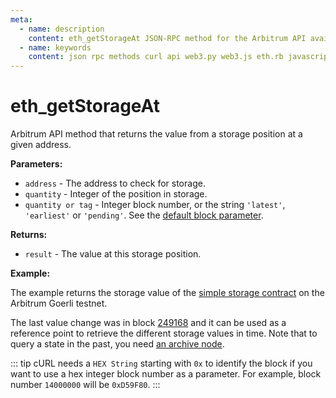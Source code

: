 ```yaml
---
meta:
  - name: description
    content: eth_getStorageAt JSON-RPC method for the Arbitrum API available with examples in web3.js, web3.py, eth.rb, and cURL.
  - name: keywords
    content: json rpc methods curl api web3.py web3.js eth.rb javascript python ruby Arbitrum 
---
```


# eth_getStorageAt

Arbitrum API method that returns the value from a storage position at a given address. 

**Parameters:**

* `address` - The address to check for storage.
* `quantity` - Integer of the position in storage.
* `quantity or tag` - Integer block number, or the string `'latest'`, `'earliest'` or `'pending'`. See the [default block parameter](https://eth.wiki/json-rpc/API#the-default-block-parameter).

**Returns:**

* `result` - The value at this storage position.

**Example:**

The example returns the storage value of the [simple storage contract](https://goerli-rollup-explorer.arbitrum.io/address/0x0287f57A1a17a725428689dfD9E65ECA01d82510) on the Arbitrum Goerli testnet.

The last value change was in block [249168](https://goerli-rollup-explorer.arbitrum.io/tx/0x6ce54488ce571236b80b5fabefb3ea9c1871460e961b338200da71e7a008368f) and it can be used as a reference point to retrieve the different storage values in time. Note that to query a state in the past, you need <a href="https://chainstack.com/evm-nodes-a-dive-into-the-full-vs-archive-mode/" target="_blank">an archive node</a>.

::: tip
cURL needs a `HEX String` starting with `0x` to identify the block if you want to use a hex integer block number as a parameter.
For example, block number `14000000` will be `0xD59F80`.
:::

<CodeSwitcher :languages="{js:'web3.js', py:'web3.py', rb:'eth.rb', cr:'cURL'}">
<template v-slot:js>

``` js
const Web3 = require("web3");
const node_url = "CHAINSTACK_NODE_URL";
const web3 = new Web3(node_url);
web3.eth.getStorageAt("0x0287f57A1a17a725428689dfD9E65ECA01d82510", 0, 249168).then(result => {
  console.log(result);
})
```

</template>
<template v-slot:py>

``` py
from web3 import Web3  
node_url = "CHAINSTACK_NODE_URL" 
web3 = Web3(Web3.HTTPProvider(node_url)) 
storage = web3.eth.get_storage_at("0x0287f57A1a17a725428689dfD9E65ECA01d82510", 0, 249168)
print(web3.toHex(storage))
```

</template>
<template v-slot:rb>

``` rb
require "eth"
client = Eth::Client.create "CHAINSTACK_NODE_URL"
response = client.eth_get_storage_at("0x0287f57A1a17a725428689dfD9E65ECA01d82510", 0, 249168)
puts response["result"]
```

</template>
<template v-slot:cr>

``` sh
curl -X POST "CHAINSTACK_NODE_URL" \
  -H "Content-Type: application/json" \
  --data '{"method":"eth_getStorageAt","params":["0x0287f57A1a17a725428689dfD9E65ECA01d82510", "0x0", "0x3CD50"],"id":1,"jsonrpc":"2.0"}'
```

</template>
</CodeSwitcher>